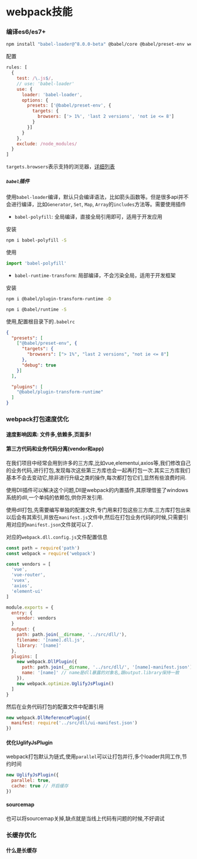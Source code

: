 # webpack技能

### 编译es6/es7+

```bash
npm install "babel-loader@^8.0.0-beta" @babel/core @babel/preset-env webpack
```
配置

```javascript
rules: [
  {
    test: /\.js$/,
    // use: 'babel-loader'
    use: {
      loader: 'babel-loader',
      options: {
        presets: ['@babel/preset-env', {
          targets: {
            browsers: ['> 1%', 'last 2 versions', 'not ie <= 8']
          }
        }]
      }
    },
    exclude: /node_modules/
  }
]
```

`targets.browsers`表示支持的浏览器，[详细列表](https://github.com/browserslist/browserslist)

##### `babel`插件

使用`babel-loader`编译，默认只会编译语法，比如箭头函数等。但是很多api并不会进行编译，比如`Generator`, `Set`, `Map`, `Array`的`includes`方法等。需要使用插件

* `babel-polyfill`: 全局编译，直接全局引用即可，适用于开发应用

安装

```bash
npm i babel-polyfill -S
```

使用

```js
import 'babel-polyfill'
```

* `babel-runtime-transform`: 局部编译，不会污染全局，适用于开发框架

安装

```bash
npm i @babel/plugin-transform-runtime -D

npm i @babel/runtime -S
```

使用,配置根目录下的`.babelrc`

```json
{
  "presets": [
    ["@babel/preset-env", {
      "targets": {
        "browsers": ["> 1%", "last 2 versions", "not ie <= 8"]
      },
      "debug": true
    }]
  ],

  "plugins": [
    "@babel/plugin-transform-runtime"
  ]
}
```

### webpack打包速度优化

#### 速度影响因素: 文件多,依赖多,页面多!

#### 第三方代码和业务代码分离(vendor和app)

在我们项目中经常会用到许多的三方库,比如vue,elementui,axios等,我们修改自己的业务代码,进行打包,发现每次这些第三方库也会一起再打包一次.其实三方库我们基本不会去变动它,除非进行升级之类的操作,每次都打包它们,显然有些浪费时间.

使用Dll插件可以解决这个问题,Dll是webpack的内置插件,其原理借鉴了windows系统的dll,一个单纯的依赖包,供你开发引用.

使用dll打包,先需要编写单独的配置文件,专门用来打包这些三方库,三方库打包出来以后会有其索引,并放在`manifest.js`文件中,然后在打包业务代码的时候,只需要引用对应的`manifest.json`文件就可以了.

对应的`webpack.dll.config.js`文件配置信息

```javascript
const path = require('path')
const webpack = require('webpack')

const vendors = [
  'vue',
  'vue-router',
  'vuex',
  'axios',
  'element-ui'
]

module.exports = {
  entry: {
    vendor: vendors
  }
  output: {
    path: path.join(__dirname, '../src/dll/'),
    filename: '[name].dll.js',
    library: '[name]'
  },
  plugins: [
    new webpack.DllPlugin({
      path: path.join(__dirname, '../src/dll/', '[name]-manifest.json'),
      name: '[name]' // name是dll暴露的对象名,跟output.library保持一致
    }),
    new webpack.optimize.UglifyJsPlugin()
  ]
}
```

然后在业务代码打包的配置文件中配置引用

```javascript
new webpack.DllReferencePlugin({
  manifest: require('../src/dll/ui-manifest.json')
})
```


#### 优化UglifyJsPlugin

webpack打包默认为链式,使用`parallel`可以让打包并行,多个loader共同工作,节约时间
```javascript
new UglifyJsPlugin({
  parallel: true,
  cache: true // 开启缓存
})
```

#### sourcemap

也可以将sourcemap关掉,缺点就是当线上代码有问题的时候,不好调试

### 长缓存优化

#### 什么是长缓存

